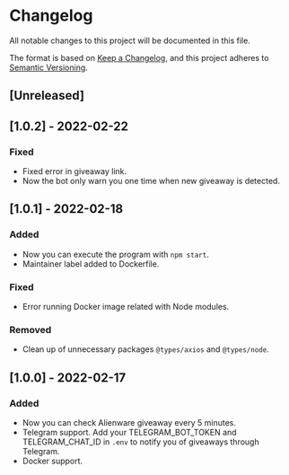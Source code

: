 # Changelog

All notable changes to this project will be documented in this file.

The format is based on [Keep a Changelog](https://keepachangelog.com/en/1.0.0/),
and this project adheres to [Semantic Versioning](https://semver.org/spec/v2.0.0.html).

## [Unreleased]

## [1.0.2] - 2022-02-22

### Fixed

- Fixed error in giveaway link.
- Now the bot only warn you one time when new giveaway is detected.

## [1.0.1] - 2022-02-18

### Added

- Now you can execute the program with `npm start`.
- Maintainer label added to Dockerfile.

### Fixed

- Error running Docker image related with Node modules.

### Removed

- Clean up of unnecessary packages `@types/axios` and `@types/node`.

## [1.0.0] - 2022-02-17

### Added

- Now you can check Alienware giveaway every 5 minutes.
- Telegram support. Add your TELEGRAM_BOT_TOKEN and TELEGRAM_CHAT_ID in `.env`
  to notify you of giveaways through Telegram.
- Docker support.
